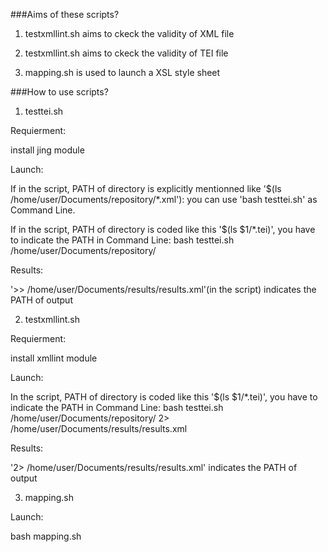 ###Aims of these scripts?
1. testxmllint.sh aims to ckeck the validity of  XML file

2. testxmllint.sh aims to ckeck the validity of  TEI file

3. mapping.sh is used to launch a XSL style sheet

###How to use scripts?
1. testtei.sh

 Requierment:
 
  install jing module

 Launch:
 
  If in the script, PATH of directory is explicitly mentionned like '$(ls /home/user/Documents/repository/*.xml'):
  you can use 'bash testtei.sh' as Command Line.

  If in the script, PATH of directory is coded like this '$(ls $1/*.tei)', you have to indicate the PATH in Command Line:
bash testtei.sh /home/user/Documents/repository/

 Results:

  '>> /home/user/Documents/results/results.xml'(in the script) indicates the PATH of output


2. testxmllint.sh


 Requierment:
 
  install xmllint module

 Launch:
 

  In the script, PATH of directory is coded like this '$(ls $1/*.tei)', you have to indicate the PATH in Command Line:
bash testtei.sh /home/user/Documents/repository/ 2> /home/user/Documents/results/results.xml

 Results:

  '2> /home/user/Documents/results/results.xml' indicates the PATH of output

3. mapping.sh
 
 Launch:

  bash mapping.sh

